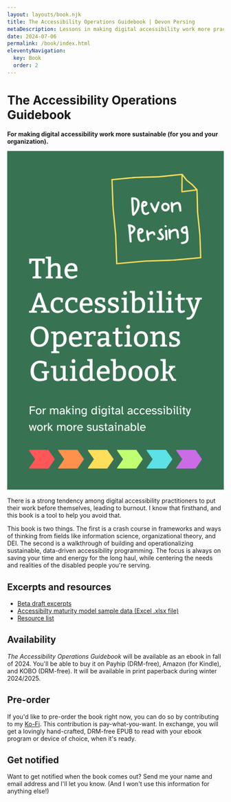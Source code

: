 ```yaml
---
layout: layouts/book.njk
title: The Accessibility Operations Guidebook | Devon Persing
metaDescription: Lessons in making digital accessibility work more practical and sustainable for you and your organization.
date: 2024-07-06
permalink: /book/index.html
eleventyNavigation:
  key: Book
  order: 2
---
```


# The Accessibility Operations Guidebook

**For making digital accessibility work more sustainable (for you and your organization).**

<img class="bookcover" alt="Cover art for the book, showing white text on a green background. The author's name is applied with a sticky note." src="/static/img/TAOG_ebook_cover.png" />

There is a strong tendency among digital accessibility practitioners to put their work before themselves, leading to burnout. I know that firsthand, and this book is a tool to help you avoid that.

This book is two things. The first is a crash course in frameworks and ways of thinking from fields like information science, organizational theory, and DEI. The second is a walkthrough of building and operationalizing sustainable, data-driven accessibility programming. The focus is always on saving your time and energy for the long haul, while centering the needs and realities of the disabled people you're serving.

## Excerpts and resources

- [Beta draft excerpts](/posts/book-excerpts/)
- [Accessibilty maturity model sample data (Excel .xlsx file)](/static/files/A11yMaturityTemplate_CaseStudySample.xlsx)
- [Resource list](/posts/book-resources/)

## Availability

_The Accessibility Operations Guidebook_ will be available as an ebook in fall of 2024. You'll be able to buy it on Payhip (DRM-free), Amazon (for Kindle), and KOBO (DRM-free). It will be available in print paperback during winter 2024/2025.

## Pre-order

If you'd like to pre-order the book right now, you can do so by contributing to my [Ko-Fi](https://ko-fi.com/a11ydevon). This contribution is pay-what-you-want. In exchange, you will get a lovingly hand-crafted, DRM-free EPUB to read with your ebook program or device of choice, when it's ready.

## Get notified

Want to get notified when the book comes out? Send me your name and email address and I'll let you know. (And I won't use this information for anything else!)